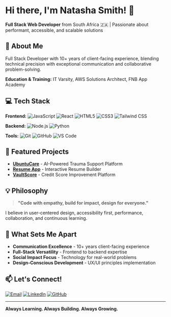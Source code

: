 # Hi there, I'm Natasha Smith! 👋

**Full Stack Web Developer** from South Africa 🇿🇦 | Passionate about performant, accessible, and scalable solutions

## 🚀 About Me

Full Stack Developer with 10+ years of client-facing experience, blending technical precision with exceptional communication and collaborative problem-solving.

**Education & Training:** IT Varsity, AWS Solutions Architect, FNB App Academy

## 💻 Tech Stack

**Frontend:** ![JavaScript](https://img.shields.io/badge/-JavaScript-F7DF1E?logo=javascript&logoColor=black) ![React](https://img.shields.io/badge/-React-61DAFB?logo=react&logoColor=black) ![HTML5](https://img.shields.io/badge/-HTML5-E34F26?logo=html5&logoColor=white) ![CSS3](https://img.shields.io/badge/-CSS3-1572B6?logo=css3&logoColor=white) ![Tailwind CSS](https://img.shields.io/badge/-Tailwind_CSS-38B2AC?logo=tailwind-css&logoColor=white)

**Backend:** ![Node.js](https://img.shields.io/badge/-Node.js-339933?logo=node.js&logoColor=white) ![Python](https://img.shields.io/badge/-Python-3776AB?logo=python&logoColor=white)

**Tools:** ![Git](https://img.shields.io/badge/-Git-F05032?logo=git&logoColor=white) ![GitHub](https://img.shields.io/badge/-GitHub-181717?logo=github&logoColor=white) ![VS Code](https://img.shields.io/badge/-VS%20Code-007ACC?logo=visual-studio-code&logoColor=white)

## 🌟 Featured Projects

- **[UbuntuCare](https://natashaxdev.github.io/UbuntuCare/)** - AI-Powered Trauma Support Platform
- **[Resume App](https://natashaxdev.github.io/Resume-App/)** - Interactive Resume Builder
- **[VaultScore](https://natashaxdev.github.io/VaultScore/)** - Credit Score Improvement Platform

## 💡 Philosophy

> **"Code with empathy, build for impact, design for everyone."**

I believe in user-centered design, accessibility first, performance, collaboration, and continuous learning.

## 🌟 What Sets Me Apart

- **Communication Excellence** - 10+ years client-facing experience
- **Full-Stack Versatility** - Frontend to backend expertise
- **Social Impact Focus** - Technology for real-world problems
- **Design-Conscious Development** - UX/UI principles implementation

## 📫 Let's Connect!

[![Email](https://img.shields.io/badge/-contact.natashsmith@gmail.com-D14836?logo=gmail&logoColor=white)](mailto:contact.natashsmith@gmail.com)
[![LinkedIn](https://img.shields.io/badge/-LinkedIn-0A66C2?logo=linkedin&logoColor=white)](https://www.linkedin.com/in/natasha-s-209970375/)
[![GitHub](https://img.shields.io/badge/-GitHub-181717?logo=github&logoColor=white)](https://github.com/NatashaXDev)

---

**Always Learning. Always Building. Always Growing.**
